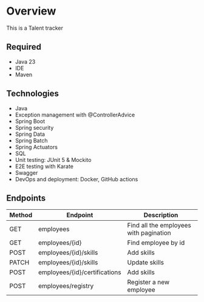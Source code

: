 # Overview
This is a Talent tracker 
## Required
- Java 23
- IDE
- Maven

## Technologies
- Java
- Exception management with @ControllerAdvice
- Spring Boot
- Spring security
- Spring Data
- Spring Batch
- Spring Actuators
- SQL
- Unit testing: JUnit 5 & Mockito
- E2E testing with Karate
- Swagger
- DevOps and deployment: Docker, GitHub actions

## Endpoints
 |Method|Endpoint| Description|
 |---|---|---|
 |GET|employees| Find all the employees with pagination|
 |GET|employees/{id}| Find employee by id|
 |POST|employees/{id}/skills| Add skills|
 |PATCH|employees/{id}/skills| Update skills|
 |POST|employees/{id}/certifications| Add skills|
 |POST|employees/registry| Register a new employee|
  
